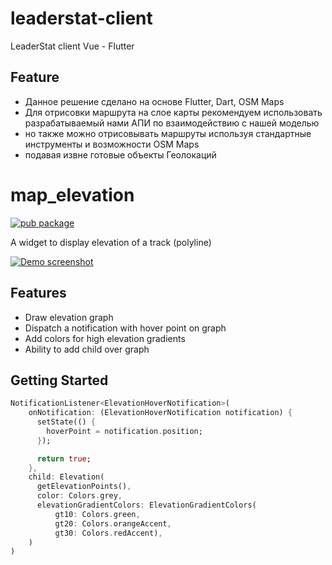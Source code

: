 # leaderstat-client
LeaderStat client Vue - Flutter

## Feature
- Данное решение сделано на основе Flutter, Dart, OSM Maps
- Для отрисовки маршрута на слое карты рекомендуем использовать разрабатываемый нами АПИ по взаимодействию с нашей моделью
- но также можно отрисовывать маршруты используя стандартные инструменты и возможности OSM Maps
- подавая извне готовые объекты Геолокаций

# map_elevation

[![pub package](https://img.shields.io/pub/v/map_elevation.svg)](https://pub.dartlang.org/packages/map_elevation)

A widget to display elevation of a track (polyline)

[![Demo screenshot](https://github.com/OwnWeb/map_elevation/blob/master/statics/demo.gif?raw=true)](https://github.com/OwnWeb/map_elevation/blob/master/statics/demo.gif?raw=true)

## Features
- Draw elevation graph
- Dispatch a notification with hover point on graph
- Add colors for high elevation gradients
- Ability to add child over graph

## Getting Started

``` dart
NotificationListener<ElevationHoverNotification>(
    onNotification: (ElevationHoverNotification notification) {
      setState(() {
        hoverPoint = notification.position;
      });

      return true;
    },
    child: Elevation(
      getElevationPoints(),
      color: Colors.grey,
      elevationGradientColors: ElevationGradientColors(
          gt10: Colors.green,
          gt20: Colors.orangeAccent,
          gt30: Colors.redAccent),
    )
)
```
